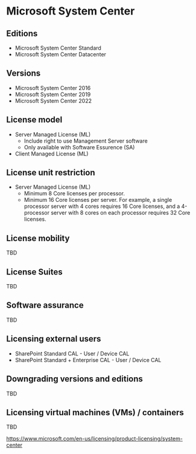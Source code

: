 # Microsoft System Center

## Editions
- Microsoft System Center Standard
- Microsoft System Center Datacenter

## Versions
- Microsoft System Center 2016
- Microsoft System Center 2019
- Microsoft System Center 2022

## License model
- Server Managed License (ML)
    - Include right to use Management Server software
    - Only available with Software Essurence (SA)
- Client Managed License (ML)

## License unit restriction
- Server Managed License (ML)
    - Minimum 8 Core licenses per processor.
    - Minimum 16 Core licenses per server.
For example, a single processor server with 4 cores requires 16 Core licenses, and a 4-processor server with 8 cores on each processor requires 32 Core licenses.

## License mobility
TBD

## License Suites
TBD

## Software assurance
TBD

## Licensing external users
- SharePoint Standard CAL - User / Device CAL
- SharePoint Standard + Enterprise CAL - User / Device CAL

## Downgrading versions and editions
TBD

## Licensing virtual machines (VMs) / containers
TBD

https://www.microsoft.com/en-us/licensing/product-licensing/system-center
